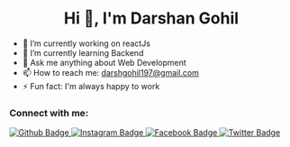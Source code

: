  <h1 align="center">Hi 👋, I'm Darshan Gohil</h1>

- 🔭 I’m currently working on reactJs
- 🌱 I’m currently learning Backend
- 💬 Ask me anything about Web Development 
- 📫 How to reach me: darshgohil197@gmail.com
- ⚡ Fun fact: I'm always happy to work

### Connect with me:
<div id="badges">
  <a href="https://github.com/DarshGohil/)">
    <img src="https://img.shields.io/badge/Github-white?style=for-the-badge&logo=Github&logoColor=black" alt="Github Badge"/>
  </a>
  
   <a href="https://www.instagram.com/darshan.gohil.02">
    <img src="https://img.shields.io/badge/Instagram-purple?style=for-the-badge&logo=instagram&logoColor=white" alt="Instagram Badge"/>
  </a>
   <a href="https://fb.com/aaxiftaj">
    <img src="https://img.shields.io/badge/Facebook-blue?style=for-the-badge&logo=facebook&logoColor=white" alt="Facebook Badge"/>
  </a>
   <a href="https://twitter.com/axiftaj">
    <img src="https://img.shields.io/badge/Twitter-blue?style=for-the-badge&logo=twitter&logoColor=white" alt="Twitter Badge"/>
  </a>
</div>

